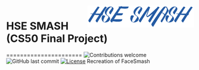<a href='https://secure-island-71749.herokuapp.com'>
    <img src='./media/logo.png' alt='HSE SMASH Logo' title='HSE SMASH' align='right' height='60'/>
</a>

# HSE SMASH (CS50 Final Project)
======================
![Contributions welcome](https://img.shields.io/badge/contributions-welcome-orange.svg)
![GitHub last commit](https://img.shields.io/github/last-commit/Snowfighter/CS50-Final-Project)
[![License](https://img.shields.io/badge/license-MIT-blue.svg)](https://opensource.org/licenses/MIT)
Recreation of FaceSmash
